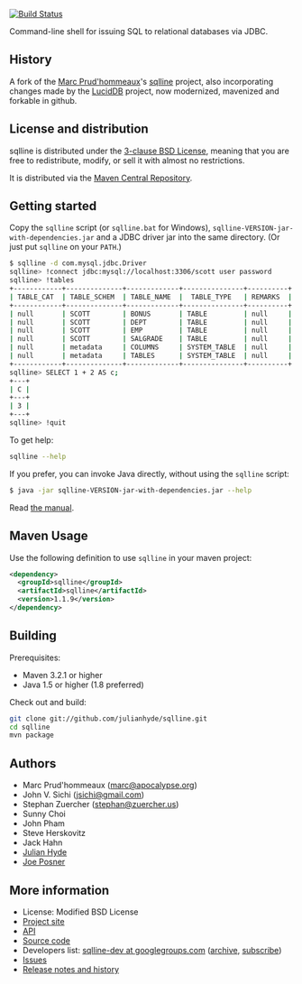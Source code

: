 [![Build Status](https://travis-ci.org/julianhyde/sqlline.png)](https://travis-ci.org/julianhyde/sqlline)

Command-line shell for issuing SQL to relational databases via JDBC.

## History

A fork of the [Marc Prud'hommeaux](http://mprudhom.users.sourceforge.net/)'s
[sqlline](http://sourceforge.net/projects/sqlline/) project, also
incorporating changes made by the
[LucidDB](https://github.com/LucidDB/luciddb) project,
now modernized, mavenized and forkable in github.

## License and distribution

sqlline is distributed under the
[3-clause BSD License](http://opensource.org/licenses/BSD-3-Clause),
meaning that you are free to redistribute, modify, or sell it with
almost no restrictions.

It is distributed via the
[Maven Central Repository](http://search.maven.org/#search%7Cga%7C1%7Csqlline).

## Getting started

Copy the `sqlline` script (or `sqlline.bat` for Windows),
`sqlline-VERSION-jar-with-dependencies.jar` and a JDBC driver jar into
the same directory. (Or just put `sqlline` on your `PATH`.)

```bash
$ sqlline -d com.mysql.jdbc.Driver
sqlline> !connect jdbc:mysql://localhost:3306/scott user password
sqlline> !tables
+------------+--------------+-------------+---------------+----------+
| TABLE_CAT  | TABLE_SCHEM  | TABLE_NAME  |  TABLE_TYPE   | REMARKS  |
+------------+--------------+-------------+---------------+----------+
| null       | SCOTT        | BONUS       | TABLE         | null     |
| null       | SCOTT        | DEPT        | TABLE         | null     |
| null       | SCOTT        | EMP         | TABLE         | null     |
| null       | SCOTT        | SALGRADE    | TABLE         | null     |
| null       | metadata     | COLUMNS     | SYSTEM_TABLE  | null     |
| null       | metadata     | TABLES      | SYSTEM_TABLE  | null     |
+------------+--------------+-------------+---------------+----------+
sqlline> SELECT 1 + 2 AS c;
+---+
| C |
+---+
| 3 |
+---+
sqlline> !quit
```

To get help:

```bash
sqlline --help
```

If you prefer, you can invoke Java directly, without using the
`sqlline` script:

```bash
$ java -jar sqlline-VERSION-jar-with-dependencies.jar --help
```

Read [the manual](http://julianhyde.github.io/sqlline/manual.html).

## Maven Usage

Use the following definition to use `sqlline` in your maven project:

```xml
<dependency>
  <groupId>sqlline</groupId>
  <artifactId>sqlline</artifactId>
  <version>1.1.9</version>
</dependency>
```

## Building

Prerequisites:

* Maven 3.2.1 or higher
* Java 1.5 or higher (1.8 preferred)

Check out and build:

```bash
git clone git://github.com/julianhyde/sqlline.git
cd sqlline
mvn package
```

## Authors

* Marc Prud'hommeaux (marc@apocalypse.org)
* John V. Sichi (jsichi@gmail.com)
* Stephan Zuercher (stephan@zuercher.us)
* Sunny Choi
* John Pham
* Steve Herskovitz
* Jack Hahn
* [Julian Hyde](https://github.com/julianhyde)
* [Joe Posner](https://github.com/joeposner)

## More information

* License: Modified BSD License
* [Project site](http://www.hydromatic.net/sqlline)
* [API](http://www.hydromatic.net/sqlline/apidocs)
* [Source code](http://github.com/julianhyde/tpcds)
* Developers list:
  <a href="mailto:sqlline-dev@googlegroups.com">sqlline-dev at googlegroups.com</a>
  (<a href="http://groups.google.com/group/sqlline-dev/topics">archive</a>,
  <a href="http://groups.google.com/group/sqlline-dev/subscribe">subscribe</a>)
* [Issues](https://github.com/julianhyde/sqlline/issues)
* <a href="HISTORY.md">Release notes and history</a>

